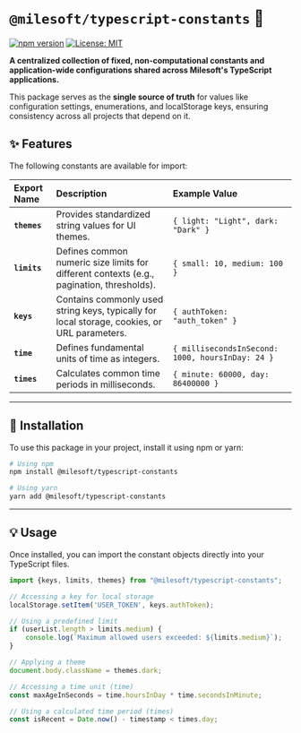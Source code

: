 # `@milesoft/typescript-constants` 🧱

[![npm version](https://badge.fury.io/js/%40milesoft%2Ftypescript-constants.svg)](https://www.npmjs.com/package/@milesoft/typescript-constants)
[![License: MIT](https://img.shields.io/badge/License-MIT-yellow.svg)](LICENSE)

**A centralized collection of fixed, non-computational constants and application-wide configurations shared across
Milesoft's TypeScript applications.**

This package serves as the **single source of truth** for values like configuration settings, enumerations, and
localStorage keys, ensuring consistency across all projects that depend on it.

## ✨ Features

The following constants are available for import:

| Export Name  | Description                                                                                  | Example Value                                    |
|:-------------|:---------------------------------------------------------------------------------------------|:-------------------------------------------------|
| **`themes`** | Provides standardized string values for UI themes.                                           | `{ light: "Light", dark: "Dark" }`               |
| **`limits`** | Defines common numeric size limits for different contexts (e.g., pagination, thresholds).    | `{ small: 10, medium: 100 }`                     |
| **`keys`**   | Contains commonly used string keys, typically for local storage, cookies, or URL parameters. | `{ authToken: "auth_token" }`                    |
| **`time`**   | Defines fundamental units of time as integers.                                               | `{ millisecondsInSecond: 1000, hoursInDay: 24 }` |
| **`times`**  | Calculates common time periods in milliseconds.                                              | `{ minute: 60000, day: 86400000 }`               |

-----

## 🚀 Installation

To use this package in your project, install it using npm or yarn:

```bash
# Using npm
npm install @milesoft/typescript-constants

# Using yarn
yarn add @milesoft/typescript-constants
```

-----

## 💡 Usage

Once installed, you can import the constant objects directly into your TypeScript files.

```typescript
import {keys, limits, themes} from "@milesoft/typescript-constants";

// Accessing a key for local storage
localStorage.setItem('USER_TOKEN', keys.authToken);

// Using a predefined limit
if (userList.length > limits.medium) {
    console.log(`Maximum allowed users exceeded: ${limits.medium}`);
}

// Applying a theme
document.body.className = themes.dark;

// Accessing a time unit (time)
const maxAgeInSeconds = time.hoursInDay * time.secondsInMinute;

// Using a calculated time period (times)
const isRecent = Date.now() - timestamp < times.day;
```
